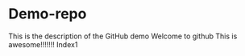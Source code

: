 # Demo-repo
This is the description of the GitHub demo
Welcome to github
This is awesome!!!!!!!
Index1
